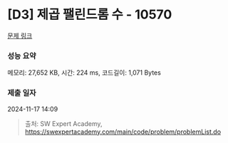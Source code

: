 # [D3] 제곱 팰린드롬 수 - 10570 

[문제 링크](https://swexpertacademy.com/main/code/problem/problemDetail.do?contestProbId=AXO72aaqPrcDFAXS) 

### 성능 요약

메모리: 27,652 KB, 시간: 224 ms, 코드길이: 1,071 Bytes

### 제출 일자

2024-11-17 14:09



> 출처: SW Expert Academy, https://swexpertacademy.com/main/code/problem/problemList.do